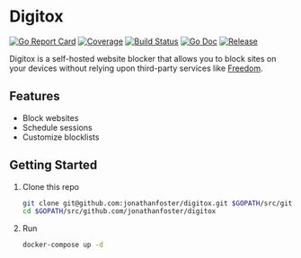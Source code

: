 # Digitox

[![Go Report Card](https://goreportcard.com/badge/github.com/jonathanfoster/digitox)](https://goreportcard.com/report/github.com/jonathanfoster/digitox)
[![Coverage](https://codecov.io/gh/jonathanfoster/digitox/branch/master/graph/badge.svg)](https://codecov.io/gh/jonathanfoster/digitox)
[![Build Status](https://img.shields.io/travis/jonathanfoster/digitox.svg?style=flat-square&&branch=master)](https://travis-ci.org/jonathanfoster/digitox)
[![Go Doc](https://img.shields.io/badge/godoc-reference-blue.svg?style=flat-square)](http://godoc.org/github.com/jonathanfoster/digitox)
[![Release](https://img.shields.io/github/release/jonathanfoster/digitox.svg?style=flat-square)](https://github.com/jonathanfoster/digitox/releases/latest)

Digitox is a self-hosted website blocker that allows you to block sites on your devices without relying upon third-party services like [Freedom](https://freedom.to/).

## Features

* Block websites
* Schedule sessions
* Customize blocklists

## Getting Started

1. Clone this repo

    ```bash
    git clone git@github.com:jonathanfoster/digitox.git $GOPATH/src/github.com/jonathanfoster/digitox
    cd $GOPATH/src/github.com/jonathanfoster/digitox
    ```

2. Run

    ```bash
    docker-compose up -d
    ```
